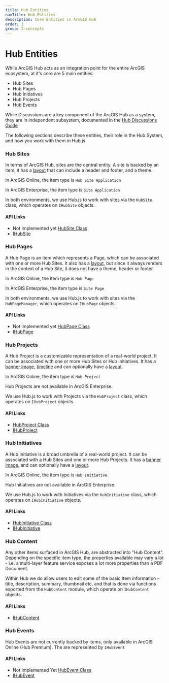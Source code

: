 ```yaml
---
title: Hub Entities
navTitle: Hub Entities
description: Core Entities in ArcGIS Hub
order: 3
group: 2-concepts
---
```


# Hub Entities

While ArcGIS Hub acts as an integration point for the entire ArcGIS ecosystem, at it's core are 5 main entities:

- Hub Sites
- Hub Pages
- Hub Initiatives
- Hub Projects
- Hub Events

While Discussions are a key component of the ArcGIS Hub as a system, they are in independent subsystem, documented in the [Hub Discussions Guide](/hub.js/guides/hub-discussions)

The following sections describe these entities, their role in the Hub System, and how you work with them in Hub.js

### Hub Sites

In terms of ArcGIS Hub, sites are the central entity. A site is backed by an item, it has a [layout](/hub.js/api/common/IHubLayout/) that can include a header and footer, and a theme.

In ArcGIS Online, the item type is `Hub Site Application`

In ArcGIS Enterprise, the item type is `Site Application`

In both environments, we use Hub.js to work with sites via the `HubSite` class, which operates on `IHubSite` objects.

#### API Links

- Not Implemented yet [HubSite Class](/hub.js/api/common/HubSite)
- [IHubSite](/hub.js/api/common/IHubSite)

### Hub Pages

A Hub Page is an item which represents a Page, which can be associated with one or more Hub Sites. It also has a [layout](/hub.js/api/common/IHubLayout/), but since it always renders in the context of a Hub Site, it does not have a theme, header or footer.

In ArcGIS Online, the item type is `Hub Page`

In ArcGIS Enterprise, the item type is `Site Page`

In both environments, we use Hub.js to work with sites via the `HubPageManager`, which operates on `IHubPage` objects.

#### API Links

- Not implemented yet [HubPage Class ]()
- [IHubPage](/hub.js/api/common/IHubPage)

### Hub Projects

A Hub Project is a customizable representation of a real-world project. It can be associated with one or more Hub Sites or Hub Initiatives. It has a [banner image](), [timeline]() and can optionally have a [layout](/hub.js/api/common/IHubLayout/).

In ArcGIS Online, the item type is `Hub Project`

Hub Projects are not available in ArcGIS Enterprise.

We use Hub.js to work with Projects via the `HubProject` class, which operates on `IHubProject` objects.

#### API Links

- [HubProject Class](/hub.js/api/common/HubProject)
- [IHubProject](/hub.js/api/common/IHubProject)

### Hub Initiatives

A Hub Initiative is a broad umbrella of a real-world project. It can be associated with a Hub Sites and one or more Hub Projects. It has a [banner image](), and can optionally have a [layout](/hub.js/api/common/IHubLayout/).

In ArcGIS Online, the item type is `Hub Initiative`

Hub Initiatives are not available in ArcGIS Enterprise.

We use Hub.js to work with Initiatives via the `HubInitiative` class, which operates on `IHubInitiative` objects.

#### API Links

- [HubInitiative Class](/hub.js/api/common/HubInitiative)
- [IHubInitiative](/hub.js/api/common/IHubInitiative)

### Hub Content

Any other items surfaced in ArcGIS Hub, are abstracted into "Hub Content". Depending on the specific item type, the properties available may vary a lot - i.e. a multi-layer feature service exposes a lot more properties than a PDF Document.

Within Hub we do allow users to edit some of the basic Item information - title, description, summary, thumbnail etc, and that is done via functions exported from the `HubContent` module, which operate on `IHubContent` objects.

#### API Links

- [IHubContent](/hub.js/api/common/IHubContent)

### Hub Events

Hub Events are not currently backed by items, only available in ArcGIS Online (Hub Premium). The are represented by `IHubEvent`

#### API Links

- Not Implemented Yet [HubEvent Class]()
- [IHubEvent](/hub.js/api/common/IHubEvent)
